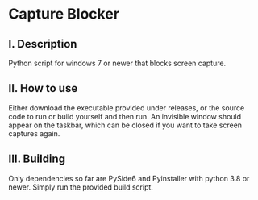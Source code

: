 # Capture Blocker
## I. Description
Python script for windows 7 or newer that blocks screen capture. 
## II. How to use
Either download the executable provided under releases, or the source code to run or build yourself and then run. An invisible window should appear on the taskbar, which can be closed if you want to take screen captures again. 
## III.  Building
Only dependencies so far are PySide6 and Pyinstaller with python 3.8 or newer. Simply run the provided build script.
